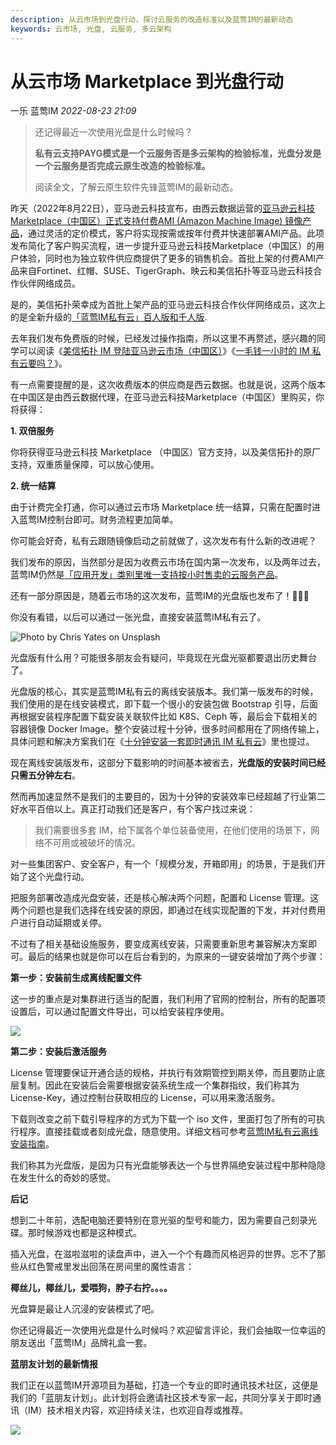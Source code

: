 ```yaml
---
description: 从云市场到光盘行动，探讨云服务的改造标准以及蓝莺IM的最新动态
keywords: 云市场, 光盘, 云服务, 多云架构
---
```

# 从云市场 Marketplace 到光盘行动

一乐 蓝莺IM _2022-08-23 21:09_

> 还记得最近一次使用光盘是什么时候吗？  
>
> **私有云支持PAYG模式是一个云服务否是多云架构的检验标准，光盘分发是一个云服务是否完成云原生改造的检验标准。**  
>
> 阅读全文，了解云原生软件先锋蓝莺IM的最新动态。

昨天（2022年8月22日），亚马逊云科技宣布，由西云数据运营的[亚马逊云科技Marketplace（中国区）正式支持付费AMI (Amazon Machine Image) 镜像产品](https://www.amazonaws.cn/en/newsroom/2022/0822-Marketplace/)，通过灵活的定价模式，客户将实现按需或按年付费并快速部署AMI产品。此项发布简化了客户购买流程，进一步提升亚马逊云科技Marketplace（中国区）的用户体验，同时也为独立软件供应商提供了更多的销售机会。首批上架的付费AMI产品来自Fortinet、红帽、SUSE、TigerGraph、映云和美信拓扑等亚马逊云科技合作伙伴网络成员。

是的，美信拓扑荣幸成为首批上架产品的亚马逊云科技合作伙伴网络成员，这次上的是全新升级的[「蓝莺IM私有云」百人版和千人版](https://awsmarketplace.amazonaws.cn/marketplace/search/results?x=0&y=0&searchTerms=Lanying+IM+Server).

去年我们发布免费版的时候，已经发过操作指南，所以这里不再赘述，感兴趣的同学可以阅读《[美信拓扑 IM 登陆亚马逊云市场（中国区）](maximtop-im-launched-on-amazon-cloud-market-china.md)》《[一毛钱一小时的 IM 私有云要吗？](want-an-im-private-cloud-for-a-dime-an-hour.md)》。

有一点需要提醒的是，这次收费版本的供应商是西云数据。也就是说，这两个版本在中国区是由西云数据代理，在亚马逊云科技Marketplace（中国区）里购买，你将获得：

**1. 双倍服务**

你将获得亚马逊云科技 Marketplace （中国区）官方支持，以及美信拓扑的原厂支持，双重质量保障，可以放心使用。

**2. 统一结算**

由于计费完全打通，你可以通过云市场 Marketplace 统一结算，只需在配置时进入蓝莺IM控制台即可。财务流程更加简单。

你可能会好奇，私有云跟随镜像启动之前就做了，这次发布有什么新的改进呢？  

我们发布的原因，当然部分是因为收费云市场在国内第一次发布，以及两年过去，蓝莺IM仍然是[「应用开发」类别里唯一支持按小时售卖的云服务产品](https://awsmarketplace.amazonaws.cn/marketplace/search/results?page=1&filters=PricingPlan&PricingPlan=Hourly&searchTerms=&category=3c015f8c-b83c-4b7d-a544-29e87950c267)。

还有一部分原因是，随着云市场的这次发布，蓝莺IM的光盘版也发布了！🎉🎉🎉

你没有看错，以后可以通过一张光盘，直接安装蓝莺IM私有云了。

![Photo by Chris Yates on Unsplash](../assets/articles/autogen-15a3d16a05a169df3774aa584f7ca52804cffac69d928aa3d66f746a9719a659.jpeg)

光盘版有什么用？可能很多朋友会有疑问，毕竟现在光盘光驱都要退出历史舞台了。

光盘版的核心，其实是蓝莺IM私有云的离线安装版本。我们第一版发布的时候，我们使用的是在线安装模式，即下载一个很小的安装包做 Bootstrap 引导，后面再根据安装程序配置下载安装关联软件比如 K8S、Ceph 等，最后会下载相关的容器镜像 Docker Image。整个安装过程十分钟，很多时间都用在了网络传输上，具体问题和解决方案我们在《[十分钟安装一套即时通讯 IM 私有云](install-an-instant-messaging-im-private-cloud-in-ten-minutes.md)》里也提过。

现在离线安装版发布，这部分下载影响的时间基本被省去，**光盘版的安装时间已经只需五分钟左右**。

然而再加速显然不是我们的主要目的，因为十分钟的安装效率已经超越了行业第二好水平百倍以上。真正打动我们还是客户，有个客户找过来说：

> 我们需要很多套 IM，给下属各个单位装备使用，在他们使用的场景下，网络不可用或被破坏的情况。

对一些集团客户、安全客户，有一个「规模分发，开箱即用」的场景，于是我们开始了这个光盘行动。  

把服务部署改造成光盘安装，还是核心解决两个问题，配置和 License 管理。这两个问题也是我们选择在线安装的原因，即通过在线实现配置的下发，并对付费用户进行自动延期或关停。

不过有了相关基础设施服务，要变成离线安装，只需要重新思考兼容解决方案即可。最后的结果也就是你可以在后台看到的，为原来的一键安装增加了两个步骤：

**第一步：安装前生成离线配置文件**

这一步的重点是对集群进行适当的配置，我们利用了官网的控制台，所有的配置项设置后，可以通过配置文件导出，可以给安装程序使用。

![](../assets/articles/autogen-ba0ab2750aed93e93c6f06d35d9877d6360a75a4307daa7da9440c6847627d76.png)

**第二步：安装后激活服务**

License 管理要保证开通合适的规格，并执行有效期管控到期关停，而且要防止底层复制。因此在安装后会需要根据安装系统生成一个集群指纹，我们称其为 License-Key，通过控制台获取相应的 License，可以用来激活服务。

下载则改变之前下载引导程序的方式为下载一个 iso 文件，里面打包了所有的可执行程序。直接挂载或者刻成光盘，随意使用。详细文档可参考[蓝莺IM私有云离线安装指南](https://docs.lanyingim.com/quick-start/how-to-deploy-private-cloud.html#单机版离线安装)。

我们称其为光盘版，是因为只有光盘能够表达一个与世界隔绝安装过程中那种隐隐在发生什么的奇妙的感觉。

**后记**

想到二十年前，选配电脑还要特别在意光驱的型号和能力，因为需要自己刻录光碟。那时候游戏也都是这种模式。  

插入光盘，在滋啦滋啦的读盘声中，进入一个个有趣而风格迥异的世界。忘不了那些从红色警戒里发出回荡在房间里的魔性语言：

**椰丝儿，椰丝儿，爱喂狗，脖子右拧。。。。**  

光盘算是最让人沉浸的安装模式了吧。  

你还记得最近一次使用光盘是什么时候吗？欢迎留言评论，我们会抽取一位幸运的朋友送出「蓝莺IM」品牌礼盒一套。

**蓝朋友计划的最新情报**

我们正在以蓝莺IM开源项目为基础，打造一个专业的即时通讯技术社区，这便是我们的「蓝朋友计划」。此计划将会邀请社区技术专家一起，共同分享关于即时通讯（IM）技术相关内容，欢迎持续关注，也欢迎自荐或推荐。

![](../assets/articles/autogen-6d3012e2defcf316c233ab9fd9fb140ff77bf0d68f22c62f7835181b56c09719.png)
